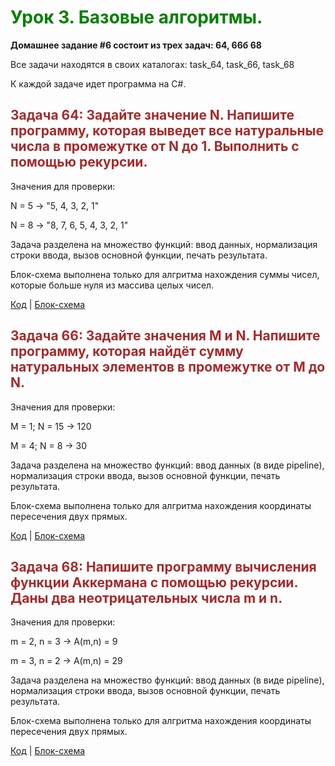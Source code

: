 
#
# <span style="color: green"> Урок 3. Базовые алгоритмы. </span>

 __Домашнее задание #6 состоит из трех задач: 64, 66б 68__
 
 Все задачи находятся в своих каталогах: task_64, task_66, task_68
 
 К каждой задаче идет программа на C#.



## <span style="color: brown"> Задача 64: Задайте значение N. Напишите программу, которая выведет все натуральные числа в промежутке от N до 1. Выполнить с помощью рекурсии.
 </span>

Значения для проверки:

N = 5 -> "5, 4, 3, 2, 1"

N = 8 -> "8, 7, 6, 5, 4, 3, 2, 1"


Задача разделена на множество функций: ввод данных, нормализация строки ввода, вызов основной функции, печать результата.

Блок-схема выполнена только для алгритма нахождения суммы чисел, которые больше нуля из массива целых чисел.

[Код](task_64/Program.cs) | [Блок-схема](task_64/diagram.drawio.png)



## <span style="color: brown"> Задача 66: Задайте значения M и N. Напишите программу, которая найдёт сумму натуральных элементов в промежутке от M до N. </span>

Значения для проверки:

M = 1; N = 15 -> 120

M = 4; N = 8 -> 30


Задача разделена на множество функций: ввод данных (в виде pipeline), нормализация строки ввода, вызов основной функции, печать результата.

Блок-схема выполнена только для алгритма нахождения координаты пересечения двух прямых.

[Код](task_66/Program.cs) | [Блок-схема](task_66/diagram.drawio.png)



## <span style="color: brown"> Задача 68: Напишите программу вычисления функции Аккермана с помощью рекурсии. Даны два неотрицательных числа m и n. </span>

Значения для проверки:

m = 2, n = 3 -> A(m,n) = 9

m = 3, n = 2 -> A(m,n) = 29


Задача разделена на множество функций: ввод данных (в виде pipeline), нормализация строки ввода, вызов основной функции, печать результата.

Блок-схема выполнена только для алгритма нахождения координаты пересечения двух прямых.

[Код](task_68/Program.cs) | [Блок-схема](task_68/diagram.drawio.png)

